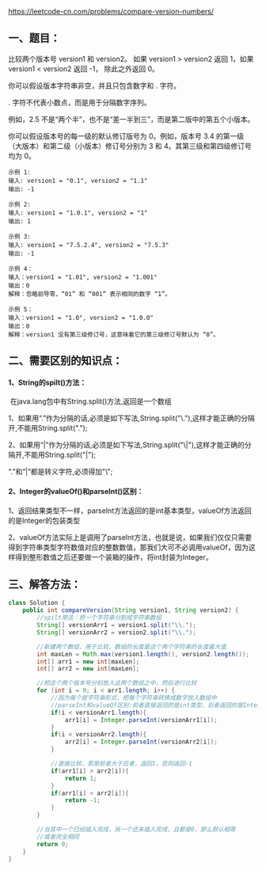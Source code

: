 https://leetcode-cn.com/problems/compare-version-numbers/

## 一、题目：

比较两个版本号 version1 和 version2。
如果 version1 > version2 返回 1，如果 version1 < version2 返回 -1， 除此之外返回 0。

你可以假设版本字符串非空，并且只包含数字和 . 字符。

 . 字符不代表小数点，而是用于分隔数字序列。

例如，2.5 不是“两个半”，也不是“差一半到三”，而是第二版中的第五个小版本。

你可以假设版本号的每一级的默认修订版号为 0。例如，版本号 3.4 的第一级（大版本）和第二级（小版本）修订号分别为 3 和 4。其第三级和第四级修订号均为 0。

```
示例 1:
输入: version1 = "0.1", version2 = "1.1"
输出: -1

示例 2:
输入: version1 = "1.0.1", version2 = "1"
输出: 1

示例 3:
输入: version1 = "7.5.2.4", version2 = "7.5.3"
输出: -1

示例 4：
输入：version1 = "1.01", version2 = "1.001"
输出：0
解释：忽略前导零，“01” 和 “001” 表示相同的数字 “1”。

示例 5：
输入：version1 = "1.0", version2 = "1.0.0"
输出：0
解释：version1 没有第三级修订号，这意味着它的第三级修订号默认为 “0”。
```



## 二、需要区别的知识点：

#### 1、String的spilt()方法：

​	在java.lang包中有String.split()方法,返回是一个数组

​		1、如果用“.”作为分隔的话,必须是如下写法,String.split("\\."),这样才能正确的分隔开,不能用String.split(".");

​		2、如果用“|”作为分隔的话,必须是如下写法,String.split("\\|"),这样才能正确的分隔开,不能用String.split("|");

“.”和“|”都是转义字符,必须得加"\\";



#### 2、Integer的valueOf()和parseInt()区别：

​		1、返回结果类型不一样，parseInt方法返回的是int基本类型，valueOf方法返回的是Integer的包装类型

​		2、valueOf方法实际上是调用了parseInt方法，也就是说，如果我们仅仅只需要得到字符串类型字符数值对应的整数数值，那我们大可不必调用valueOf，因为这样得到整形数值之后还要做一个装箱的操作，将int封装为Integer。





## 三、解答方法：

```java
class Solution {
    public int compareVersion(String version1, String version2) {
        //spilt用法：把一个字符串分割成字符串数组
        String[] versionArr1 = version1.split("\\.");
        String[] versionArr2 = version2.split("\\.");

        //新建两个数组，用于比较，数组的长度是这个两个字符串的长度最大值
        int maxLen = Math.max(version1.length(), version2.length());
        int[] arr1 = new int[maxLen];
        int[] arr2 = new int[maxLen];

        //把这个两个版本号分别放入这两个数组之中，然后进行比较
        for (int i = 0; i < arr1.length; i++) {
            //因为每个是字符串形式，把每个字符串转换成数字放入数组中
            //parseInt和valueOf区别:前者直接返回的是int类型，后者返回的是Integer实例
            if(i < versionArr1.length){
                arr1[i] = Integer.parseInt(versionArr1[i]);
            }
            if(i < versionArr2.length){
                arr2[i] = Integer.parseInt(versionArr2[i]);
            }

            //直接比较，若是前者大于后者，返回1，否则返回-1
            if(arr1[i] > arr2[i]){
                return 1;
            }
            if(arr1[i] < arr2[i]){
                return -1;
            }
        }

        //当其中一个已经插入完成，另一个还未插入完成，且都是0，那么默认相等
        //或者完全相同
        return 0;
    }
}
```

